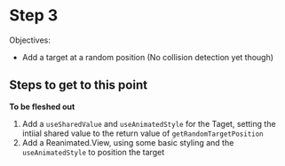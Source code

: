 # Step 3

Objectives:
 - Add a target at a random position (No collision detection yet though)

## Steps to get to this point

**To be fleshed out**
 1. Add a `useSharedValue` and `useAnimatedStyle` for the Taget, setting the intiial shared value to the return value of `getRandomTargetPosition`
 2. Add a Reanimated.View, using some basic styling and the `useAnimatedStyle` to position the target

